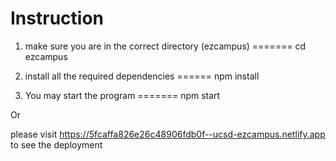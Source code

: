 # Instruction

1. make sure you are in the correct directory (ezcampus) =======
cd ezcampus  

2. install all the required dependencies ====== 
npm install

3. You may start the program  =======
npm start


Or 

please visit https://5fcaffa826e26c48906fdb0f--ucsd-ezcampus.netlify.app to see the deployment
